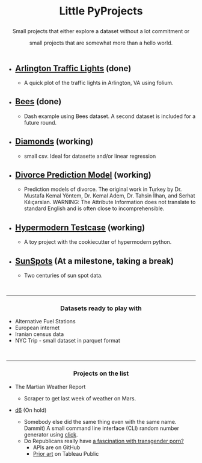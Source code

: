 

<H1><b><p align="center">Little PyProjects</b></H1>
<p align="center">Small projects that either explore a dataset without a lot commitment or
<p align="center">
small projects that are somewhat more than a hello world.  <br><br>
</p>

 * ## [Arlington Traffic Lights](https://github.com/hrokr/little-pyprojects/tree/main/Arlington_Traffic_Cameras) (done)
    - A quick plot of the traffic lights in Arlington, VA using folium. 

 * ## [Bees](https://github.com/hrokr/Little-Pyprojects/tree/main/Bees) (done)
    - Dash example using Bees dataset. A second dataset is included for a future round.
 
 * ## [Diamonds](https://github.com/hrokr/little-pyprojects/tree/main/Diamonds) (working)
    - small csv. Ideal for datasette and/or linear regression

 * ## [Divorce Prediction Model](https://github.com/hrokr/little-pyprojects/tree/main/Divorce) (working)
    - Prediction models of divorce. The original work in Turkey by Dr. Mustafa Kemal Yöntem, Dr. Kemal Adem, Dr. Tahsin İlhan, and Serhat Kılıçarslan.
WARNING: The Attribute Information does not translate to standard English and is often close to incomprehensible.

 * ## [Hypermodern Testcase](https://github.com/hrokr/little-pyprojects/hypermodern-testcase) (working)
    - A toy project with the cookiecutter of hypermodern python.

 * ## [SunSpots](https://github.com/hrokr/SunSpots) (At a milestone, taking a break)
    - Two centuries of sun spot data.

<br>

---

<H3><p align="center">Datasets ready to play with</H3>

* Alternative Fuel Stations
* European internet 
* Iranian census data
* NYC Trip - small dataset in parquet format
  
<br>

---
<H3><p align="center">Projects on the list</H3>

 * The Martian Weather Report 
   - Scraper to get last week of weather on Mars.

 * [d6](https://github.com/hrokr/little-pyprojects/tree/main/d6) (On hold)
   - Somebody else did the same thing even with the same name. Dammit)
A small command line interface (CLI) random number generator using [click](https://click.palletsprojects.com/en/8.0.x/quickstart/#basic-concepts-creating-a-command).
   - Do Republicans really have [a fascination with transgender porn?](https://lawsuit.org/general-law/republicans-have-an-obsession-with-transgender-pornography/) 
     - APIs are on GitHub
     - [Prior art](https://public.tableau.com/app/profile/kristin1812/viz/TransgenderPornGoogleSearchPopularitybyMetroArea/DMAFemboy/) on Tableau Public